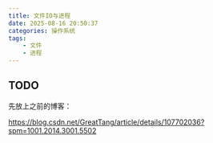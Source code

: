 ```yaml
---
title: 文件IO与进程
date: 2025-08-16 20:50:37
categories: 操作系统
tags:
    - 文件
    - 进程
---
```



## TODO

先放上之前的博客：

https://blog.csdn.net/GreatTang/article/details/107702036?spm=1001.2014.3001.5502

